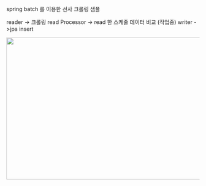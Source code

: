 spring batch 를 이용한
선사 크롤링 샘플

reader -> 크롤링 read
Processor -> read 한 스케줄 데이터 비교 (작업중)
writer ->jpa insert

<img src="https://user-images.githubusercontent.com/22138152/107337374-9be9e800-6afd-11eb-8313-14cb7186568a.JPG"  width="700" height="370">
